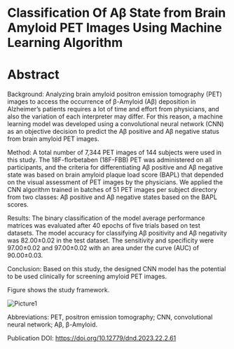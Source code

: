 # Classification Of Aβ State from Brain Amyloid PET Images Using Machine Learning Algorithm

# Abstract

Background: Analyzing brain amyloid positron emission tomography (PET) images to access the occurrence of β-Amyloid (Aβ) deposition in Alzheimer’s patients requires a lot of time and effort from physicians, and also the variation of each interpreter may differ.  For this reason, a machine learning model was developed using a convolutional neural network (CNN) as an objective decision to predict the Aβ positive and Aβ negative status from brain amyloid PET images.

Method: A total number of 7,344 PET images of 144 subjects were used in this study. The 18F-florbetaben (18F-FBB) PET was administered on all participants, and the criteria for differentiating Aβ positive and Aβ negative state was based on brain amyloid plaque load score (BAPL) that depended on the visual assessment of PET images by the physicians. We applied the CNN algorithm trained in batches of 51 PET images per subject directory from two classes: Aβ positive and Aβ negative states based on the BAPL scores. 

Results: The binary classification of the model average performance matrices was evaluated after 40 epochs of five trials based on test datasets. The model accuracy for classifying Aβ positivity and Aβ negativity was 82.00±0.02 in the test dataset. The sensitivity and specificity were 97.00±0.02 and 97.00±0.02 with an area under the curve (AUC) of 90.00±0.03.

Conclusion: Based on this study, the designed CNN model has the potential to be used clinically for screening amyloid PET images.

Figure shows the study framework.

![Picture1](https://user-images.githubusercontent.com/46183754/232973827-8e0d77ef-a05e-4aec-898b-66d2128f3c1b.png)

Abbreviations: PET, positron emission tomography; CNN, convolutional 
neural network; Aβ, β-Amyloid.

Publication DOI: https://doi.org/10.12779/dnd.2023.22.2.61
